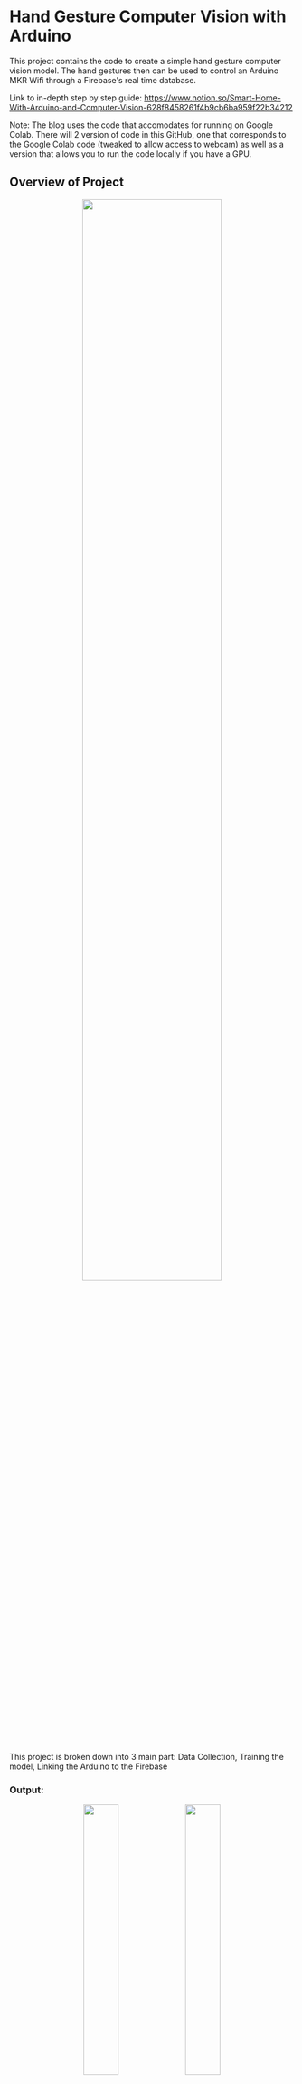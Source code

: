 # Hand Gesture Computer Vision with Arduino

This project contains the code to create a simple hand gesture computer vision model. The hand gestures then can be used to control an Arduino MKR Wifi through a Firebase's real time database.

Link to in-depth step by step guide: https://www.notion.so/Smart-Home-With-Arduino-and-Computer-Vision-628f8458261f4b9cb6ba959f22b34212

Note: The blog uses the code that accomodates for running on Google Colab. There will 2 version of code in this GitHub, one that corresponds to the Google Colab code (tweaked to allow access to webcam) as well as a version that allows you to run the code locally if you have a GPU.

## Overview of Project

<div align = "center">
  <img src="https://user-images.githubusercontent.com/51687528/236611878-5cd06a73-8268-463c-8e0f-48cd8a831a2a.png" width = 70%>
</div>

This project is broken down into 3 main part: Data Collection, Training the model, Linking the Arduino to the Firebase

### Output: 
<div float="left" align="center">
    <img src = "https://user-images.githubusercontent.com/51687528/236612154-597cce93-70c1-4e6e-a608-725a8dc7a04e.png" width=35%>
    <img src="https://user-images.githubusercontent.com/51687528/236612165-170014ca-31f3-47da-ba07-4b76884ed85d.png" width=35%>
</div>
<p align="center">
  <em> LED switches off when a fist is detected and LED switches on when a high five is detected </em>
</p>

-----
## Dependencies
For this project, install the following libraries with pip
```
pip install numpy
pip install opencv-python
pip install tensorflow
pip install keras
pip install matplotlib
pip install firebase-admin
```
-----
### Collecting the Dataset

## Data Collection

As we only want to recognise hand gestures, we do not want other dependencies such as the background to affect our data. Thus, a specific bounding box is drawn and masking will be applied to that bounding box to only collect the hand gestures.

<div float="left" align="center">
  <img src = "https://user-images.githubusercontent.com/51687528/236613036-564f7e4f-fe48-4514-bbcd-1b77055c9c73.png" width = 26.6%>
  <img src = "https://user-images.githubusercontent.com/51687528/236613042-f64e14f6-b373-4070-95a2-bb4e08aa80dd.png" width = 20%>
  <img src = "https://user-images.githubusercontent.com/51687528/236613047-eb44ce45-c2dd-424c-8c85-90bf65a833f9.png" width = 20%>
</div>
<p align="center">
  <em>First frame saves the background before it gets cropped according to the bounding box and grayscaled. This is our base background. </em>
</p>

<div float="left" align="center">
  <img src = "https://user-images.githubusercontent.com/51687528/236613053-7f7eab1e-8f1a-4e93-bb4f-959fc8956a1c.png" width= 25.3%>
  <img src = "https://user-images.githubusercontent.com/51687528/236613060-e95910aa-60ca-425e-a4e3-2a513c7c9560.png" width = 19%>
  <img src = "https://user-images.githubusercontent.com/51687528/236613066-597745b0-354d-4c12-a7e0-3c30968cb698.png" width = 19%>
  <img src = "https://user-images.githubusercontent.com/51687528/236613075-b5860883-fc68-4c1d-9755-53cda0f87c60.png" width = 19%>
</div>

<div float="left" align="center">
  <img src = "https://user-images.githubusercontent.com/51687528/236613087-b7c75384-05b4-4b15-bfbb-6a01bc94f624.png" width= 25.3%>
  <img src = "https://user-images.githubusercontent.com/51687528/236613090-daf17fdc-06d4-4b27-a58a-87cca4f40a3a.png" width = 19%>
  <img src = "https://user-images.githubusercontent.com/51687528/236613095-c66c4c12-7df0-4068-9966-167d7ca4345f.png" width = 19%>
  <img src = "https://user-images.githubusercontent.com/51687528/236613099-a839e042-2c8d-412b-bbb5-1951552cdd7c.png" width = 19%>
</div>

<p align="center">
  <em>Examples of how the masking works. The base background is masked, leaving just the hand gestures.</em>
</p>

### Function
`collect_dataset(directory)`: Function that takes in the directory to the folder that will save the dataset. Each folder should only contain ONE hand gesture. 

```
# How to use code
from Creating_Dataset import *

directory = "./Dataset/01_Highfive"
collect_dataset(directory)
```

Example of output:
<div align = "center">
  <img src="https://user-images.githubusercontent.com/51687528/236613141-40a4fda0-af6a-4414-bb4d-4e64573c8ff7.png" width = 70%>
</div>
<div>
  <p>      </p>
</div>

Repeat this for the other hand gestures:

<div float="left" align="center">
  <img src = "https://user-images.githubusercontent.com/51687528/236613156-785007fc-13e2-4523-95b0-e26e9a61e0a8.png" width= 12%>
  <img src = "https://user-images.githubusercontent.com/51687528/236613167-ec0c103c-e00a-4fc6-a98f-ba7096f4cd15.png" width = 12%>
  <img src = "https://user-images.githubusercontent.com/51687528/236613176-fd2caa49-7a00-4138-81db-e82de1a82919.png" width = 12%>
  <img src = "https://user-images.githubusercontent.com/51687528/236613194-83ee0517-8c6e-480a-8585-8cbeade864eb.png" width = 12%>
  <img src = "https://user-images.githubusercontent.com/51687528/236615804-fa9d6186-e0aa-4155-bd8e-d50fb39fdc4b.png" width = 12%>
  <img src = "https://user-images.githubusercontent.com/51687528/236613206-faadfb14-9750-4381-abdd-36f5d09f805d.png" width = 12%>
</div>
<p align="center">
  <em>Examples of dataset</em>
</p>

This will be your dataset for training your model. It is advised to look through the dataset and do some cleaning manually before moving on to the next step.
-----
## Data Augmentation

Data augmentation is important as it increases our model accuracy while also increasing our dataset size. I have chosen random rotation of -90° to 90° for our data augmentation as it covers the range where the hand direction could be in.

### Function
`random_rotation(class_list, directory,angle, iter)`: Function that takes in the list of class names, the directory that holds the folder of datasets, the angle that the image can rotate max and the number of data augmentation per image.


```
# How to use code
from Data_Augmentation import *

class_list is default as  ['01_Highfive', '02_Fist', '03_Peace', '04_Fingerguns', '05_ThumbsUp']
directory = "./Dataset"
angle is default as 45
iter is default as 3
random_rotation(class_list, directory, angle, iter)
```

Output:

<div float="left" align="center">
  <img src = "https://user-images.githubusercontent.com/51687528/236614602-cf61cce1-a5c5-4e7f-92b9-dcd4aa03921f.png" width= 20%>
  <img src = "https://user-images.githubusercontent.com/51687528/236614613-226412e3-7040-41d0-8143-ca666d1b3cdb.png" width = 20%>
  <img src = "https://user-images.githubusercontent.com/51687528/236614625-43ad2800-5cb6-4172-bb6b-6a5823c95d34.png" width = 20%>
  <img src = "https://user-images.githubusercontent.com/51687528/236614635-a9f64dc4-7350-4df4-b996-2c6f075973a7.png" width = 20%>
</div>
<p align="center">
  <em>Examples of data augmentation</em>
</p>

-----
## Training the model
Once we have our final dataset, it is time to train the model. We will be using a pre-trained VGG16 architecture as it is a model that has consistently performed well.

### Function
`preparing_dataset(filepath, train_val_split, seed)`: Function that takes in the dataset filepath, the ratio split between test and val dataset, the seed for randomisation and creates the training and validation dataset. train_val_split is default at 0.2 and seed is default at 123.

`visualise_dataset(train_ds)`: Function that takes in the training dataset and shows the first 9 images of the first batch, help visualises data

`train_model(class_names, train_ds, val_ds, batch_size, epochs, modelpath)`: Function that takes in the class_names to create the model, training and validation dataset and the specifics of the model training. Default batch_size and epochs is 32 and 15 respectively. The model will be trained on the dataset and best model (based on lowest loss) will be saved to the filepath.

```
# How to use code
from Training_model import *

class_names is default as ['01_Highfive', '02_Fist', '03_Peace', '04_Fingerguns', '05_ThumbsUp']
datasetfilepath = "./Dataset"
modelpath = "./Models/best_model.h5"

train_val_split is default as 0.2
seed is default as 123
batch_size is default as 32
epoch is default as 15

class_names, train_ds, val_ds = preparing_dataset(datasetfilepath, train_val_split, seed)
visualise_dataset(train_ds)
train_model(class_names, train_ds, val_ds, batch_size, epochs, modelpath)
```

-----
## Running the model and linking to Firebase

### Function
`Hand_gesture_recognition(secretspath, url, class_names, modelpath):`: Function that takes in the file path to secrets.json file of firebase database, url of database, class names and the path to the best model. Function will constantly send live footage of the webcam to model. If a fist is detected, update the Firebase data to 0. If a high five is detected, update the Firebase data to 1.

```
#How to use code
from Gesture_Recognition import *

secretspath = "./Database/secrets.json"
url = "https://xxx.firebaseio.com"
class_names is default as ['01_Highfive', '02_Fist', '03_Peace', '04_Fingerguns', '05_ThumbsUp']
modelpath = "./Models/best_model.h5"

Hand_gesture_recognition(secretspath, url, class_names, modelpath)
```

Output:

<div float="left" align="center">
  <img src = "https://user-images.githubusercontent.com/51687528/236615631-791ea5d7-469b-4e00-84b3-359edc282f64.png" width= 30%>
  <img src = "https://user-images.githubusercontent.com/51687528/236615637-31fe3fb3-103b-4bb6-b70f-81080f75b74b.png" width = 56.4%>
</div>

-----
## Arduino
Create your Arudino Circuit based on the circuit diagram below and run the arduino code. 

<div align = "center">
  <img src="https://user-images.githubusercontent.com/51687528/236615576-db8a6e9a-d2b0-4ea8-b5e2-68d285e39c50.png" width = 70%>
</div>

The arduino code will constantly read the data in Firebase and on the LED if a 1 is detected or off the LED if a 0 is detected.






